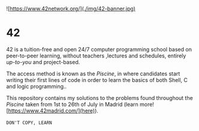![https://www.42network.org/](./img/42-banner.jpg)
# 42
42 is a tuition-free and open 24/7 computer programming school based on peer-to-peer learning, without teachers ,lectures and schedules, entirely *up-to-you* and project-based.

The access method is known as the *Piscine*, in where candidates start writing their first lines of code in order to learn the basics of both Shell, C and logic programming..

This repository contains my solutions to the problems found throughout the *Piscine* taken from 1st to 26th of July in Madrid (learn more![https://www.42madrid.com/](here)).

`DON'T COPY, LEARN`